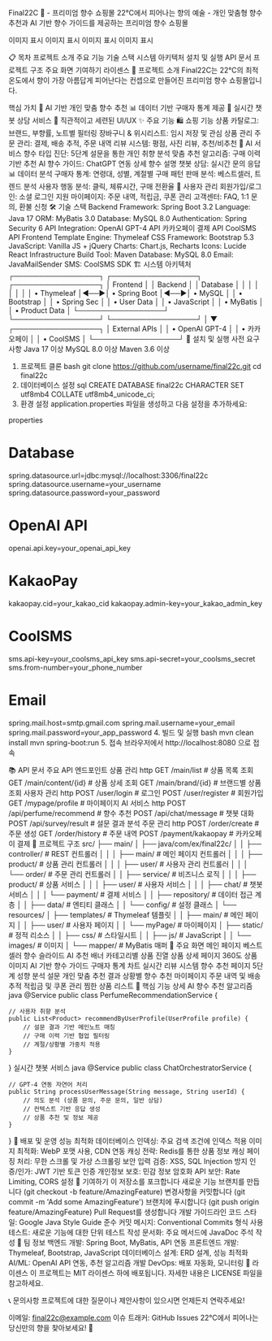 Final22C 🌸 - 프리미엄 향수 쇼핑몰
22°C에서 피어나는 향의 예술 - 개인 맞춤형 향수 추천과 AI 기반 향수 가이드를 제공하는 프리미엄 향수 쇼핑몰

이미지 표시
이미지 표시
이미지 표시
이미지 표시

📋 목차
프로젝트 소개
주요 기능
기술 스택
시스템 아키텍처
설치 및 실행
API 문서
프로젝트 구조
주요 화면
기여하기
라이센스
🎯 프로젝트 소개
Final22C는 22°C의 최적 온도에서 향이 가장 아름답게 피어난다는 컨셉으로 만들어진 프리미엄 향수 쇼핑몰입니다.

핵심 가치
🤖 AI 기반 개인 맞춤 향수 추천
📊 데이터 기반 구매자 통계 제공
💬 실시간 챗봇 상담 서비스
🎨 직관적이고 세련된 UI/UX
✨ 주요 기능
🛍️ 쇼핑 기능
상품 카탈로그: 브랜드, 부향률, 노트별 필터링
장바구니 & 위시리스트: 임시 저장 및 관심 상품 관리
주문 관리: 결제, 배송 추적, 주문 내역
리뷰 시스템: 평점, 사진 리뷰, 추천/비추천
🤖 AI 서비스
향수 타입 진단: 5단계 설문을 통한 개인 취향 분석
맞춤 추천 알고리즘: 구매 이력 기반 추천
AI 향수 가이드: ChatGPT 연동 상세 향수 설명
챗봇 상담: 실시간 문의 응답
📊 데이터 분석
구매자 통계: 연령대, 성별, 계절별 구매 패턴
판매 분석: 베스트셀러, 트렌드 분석
사용자 행동 분석: 클릭, 체류시간, 구매 전환율
👤 사용자 관리
회원가입/로그인: 소셜 로그인 지원
마이페이지: 주문 내역, 적립금, 쿠폰 관리
고객센터: FAQ, 1:1 문의, 환불 신청
🛠 기술 스택
Backend
Framework: Spring Boot 3.2
Language: Java 17
ORM: MyBatis 3.0
Database: MySQL 8.0
Authentication: Spring Security 6
API Integration:
OpenAI GPT-4 API
카카오페이 결제 API
CoolSMS API
Frontend
Template Engine: Thymeleaf
CSS Framework: Bootstrap 5.3
JavaScript: Vanilla JS + jQuery
Charts: Chart.js, Recharts
Icons: Lucide React
Infrastructure
Build Tool: Maven
Database: MySQL 8.0
Email: JavaMailSender
SMS: CoolSMS SDK
🏗 시스템 아키텍처
┌─────────────────┐    ┌─────────────────┐    ┌─────────────────┐
│   Frontend      │    │   Backend       │    │   Database      │
│                 │    │                 │    │                 │
│ • Thymeleaf     │◄──►│ • Spring Boot   │◄──►│ • MySQL         │
│ • Bootstrap     │    │ • Spring Sec    │    │ • User Data     │
│ • JavaScript    │    │ • MyBatis       │    │ • Product Data  │
└─────────────────┘    └─────────────────┘    └─────────────────┘
                              │
                              ▼
                    ┌─────────────────┐
                    │ External APIs   │
                    │ • OpenAI GPT-4  │
                    │ • 카카오페이      │
                    │ • CoolSMS       │
                    └─────────────────┘
🚀 설치 및 실행
사전 요구사항
Java 17 이상
MySQL 8.0 이상
Maven 3.6 이상
1. 프로젝트 클론
bash
git clone https://github.com/username/final22c.git
cd final22c
2. 데이터베이스 설정
sql
CREATE DATABASE final22c CHARACTER SET utf8mb4 COLLATE utf8mb4_unicode_ci;
3. 환경 설정
application.properties 파일을 생성하고 다음 설정을 추가하세요:

properties
# Database
spring.datasource.url=jdbc:mysql://localhost:3306/final22c
spring.datasource.username=your_username
spring.datasource.password=your_password

# OpenAI API
openai.api.key=your_openai_api_key

# KakaoPay
kakaopay.cid=your_kakao_cid
kakaopay.admin-key=your_kakao_admin_key

# CoolSMS
sms.api-key=your_coolsms_api_key
sms.api-secret=your_coolsms_secret
sms.from-number=your_phone_number

# Email
spring.mail.host=smtp.gmail.com
spring.mail.username=your_email
spring.mail.password=your_app_password
4. 빌드 및 실행
bash
mvn clean install
mvn spring-boot:run
5. 접속
브라우저에서 http://localhost:8080 으로 접속

📚 API 문서
주요 API 엔드포인트
상품 관리
http
GET    /main/list              # 상품 목록 조회
GET    /main/content/{id}      # 상품 상세 조회
GET    /main/brand/{id}        # 브랜드별 상품 조회
사용자 관리
http
POST   /user/login             # 로그인
POST   /user/register          # 회원가입
GET    /mypage/profile         # 마이페이지
AI 서비스
http
POST   /api/perfume/recommend  # 향수 추천
POST   /api/chat/message       # 챗봇 대화
POST   /api/survey/result      # 설문 결과 분석
주문 관리
http
POST   /order/create           # 주문 생성
GET    /order/history          # 주문 내역
POST   /payment/kakaopay       # 카카오페이 결제
📁 프로젝트 구조
src/
├── main/
│   ├── java/com/ex/final22c/
│   │   ├── controller/         # REST 컨트롤러
│   │   │   ├── main/          # 메인 페이지 컨트롤러
│   │   │   ├── product/       # 상품 관리 컨트롤러
│   │   │   ├── user/          # 사용자 관리 컨트롤러
│   │   │   └── order/         # 주문 관리 컨트롤러
│   │   ├── service/           # 비즈니스 로직
│   │   │   ├── product/       # 상품 서비스
│   │   │   ├── user/          # 사용자 서비스
│   │   │   ├── chat/          # 챗봇 서비스
│   │   │   └── payment/       # 결제 서비스
│   │   ├── repository/        # 데이터 접근 계층
│   │   ├── data/             # 엔티티 클래스
│   │   └── config/           # 설정 클래스
│   └── resources/
│       ├── templates/         # Thymeleaf 템플릿
│       │   ├── main/         # 메인 페이지
│       │   ├── user/         # 사용자 페이지
│       │   └── myPage/       # 마이페이지
│       ├── static/           # 정적 리소스
│       │   ├── css/         # 스타일시트
│       │   ├── js/          # JavaScript
│       │   └── images/      # 이미지
│       └── mapper/          # MyBatis 매퍼
🎨 주요 화면
메인 페이지
베스트셀러 향수 슬라이드
AI 추천 배너
카테고리별 상품 진열
상품 상세 페이지
360도 상품 이미지
AI 기반 향수 가이드
구매자 통계 차트
실시간 리뷰 시스템
향수 추천 페이지
5단계 성향 분석 설문
개인 맞춤 추천 결과
상황별 향수 추천
마이페이지
주문 내역 및 배송 추적
적립금 및 쿠폰 관리
찜한 상품 리스트
🌟 핵심 기능 상세
AI 향수 추천 알고리즘
java
@Service
public class PerfumeRecommendationService {
    
    // 사용자 취향 분석
    public List<Product> recommendByUserProfile(UserProfile profile) {
        // 설문 결과 기반 메인노트 매칭
        // 구매 이력 기반 협업 필터링
        // 계절/상황별 가중치 적용
    }
}
실시간 챗봇 서비스
java
@Service
public class ChatOrchestratorService {
    
    // GPT-4 연동 자연어 처리
    public String processUserMessage(String message, String userId) {
        // 의도 분석 (상품 문의, 주문 문의, 일반 상담)
        // 컨텍스트 기반 응답 생성
        // 상품 추천 및 정보 제공
    }
}
🚀 배포 및 운영
성능 최적화
데이터베이스 인덱싱: 주요 검색 조건에 인덱스 적용
이미지 최적화: WebP 포맷 사용, CDN 연동
캐싱 전략: Redis를 통한 상품 정보 캐싱
페이징 처리: 무한 스크롤 및 가상 스크롤링
보안
입력 검증: XSS, SQL Injection 방지
인증/인가: JWT 기반 토큰 인증
개인정보 보호: 민감 정보 암호화
API 보안: Rate Limiting, CORS 설정
🤝 기여하기
이 저장소를 포크합니다
새로운 기능 브랜치를 만듭니다 (git checkout -b feature/AmazingFeature)
변경사항을 커밋합니다 (git commit -m 'Add some AmazingFeature')
브랜치에 푸시합니다 (git push origin feature/AmazingFeature)
Pull Request를 생성합니다
개발 가이드라인
코드 스타일: Google Java Style Guide 준수
커밋 메시지: Conventional Commits 형식 사용
테스트: 새로운 기능에 대한 단위 테스트 작성
문서화: 주요 메서드에 JavaDoc 주석 작성
👥 팀 정보
백엔드 개발: Spring Boot, MyBatis, API 연동
프론트엔드 개발: Thymeleaf, Bootstrap, JavaScript
데이터베이스 설계: ERD 설계, 성능 최적화
AI/ML: OpenAI API 연동, 추천 알고리즘 개발
DevOps: 배포 자동화, 모니터링
📄 라이센스
이 프로젝트는 MIT 라이센스 하에 배포됩니다. 자세한 내용은 LICENSE 파일을 참고하세요.

📞 문의사항
프로젝트에 대한 질문이나 제안사항이 있으시면 언제든지 연락주세요!

이메일: final22c@example.com
이슈 트래커: GitHub Issues
22°C에서 피어나는 당신만의 향을 찾아보세요! 🌸

